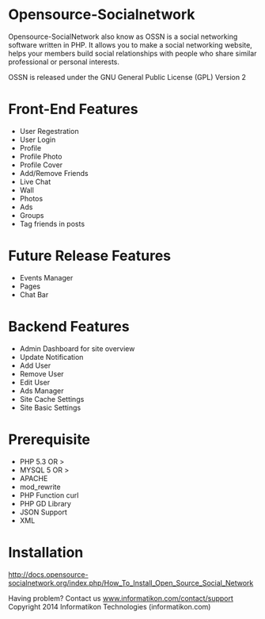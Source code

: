 Opensource-Socialnetwork
========================

Opensource-SocialNetwork also know as OSSN is a social networking software written in PHP. It allows you to make a social networking website, helps your members build social relationships with people who share similar professional or personal interests.

OSSN is released under the GNU General Public License (GPL) Version 2

Front-End Features
===================
* User Regestration
* User Login
* Profile 
* Profile Photo
* Profile Cover
* Add/Remove Friends
* Live Chat
* Wall
* Photos
* Ads
* Groups
* Tag friends in posts

Future Release Features
========================
* Events Manager
* Pages
* Chat Bar

Backend Features
=================

* Admin Dashboard for site overview
* Update Notification
* Add User
* Remove User
* Edit User
* Ads Manager
* Site Cache Settings
* Site Basic Settings

Prerequisite
=============
* PHP 5.3 OR >
* MYSQL 5 OR >
* APACHE
* mod_rewrite
* PHP Function curl
* PHP GD Library
* JSON Support
* XML

Installation
============

http://docs.opensource-socialnetwork.org/index.php/How_To_Install_Open_Source_Social_Network

Having problem? Contact us www.informatikon.com/contact/support
Copyright 2014 Informatikon Technologies (informatikon.com)